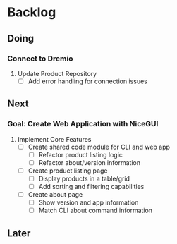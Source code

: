 # Backlog

## Doing

### Connect to Dremio

1. Update Product Repository
   * [ ] Add error handling for connection issues

## Next

### Goal: Create Web Application with NiceGUI

1. Implement Core Features
   * [ ] Create shared code module for CLI and web app
     * [ ] Refactor product listing logic
     * [ ] Refactor about/version information
   * [ ] Create product listing page
     * [ ] Display products in a table/grid
     * [ ] Add sorting and filtering capabilities
   * [ ] Create about page
     * [ ] Show version and app information
     * [ ] Match CLI about command information

## Later
